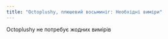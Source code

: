 ```yaml
---
title: "Octoplushy, плюшевий восьминіг: Необхідні виміри"
---
```


<Note>
Octoplushy не потребує жодних вимірів
</Note>
